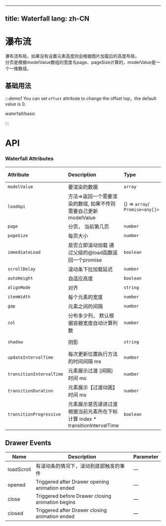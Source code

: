<script setup>
const demos = import.meta.globEager('../../examples/waterfall/*.vue')
</script>
---
title: Waterfall
lang: zh-CN
---

# 瀑布流
瀑布流布局，如果没有设置元素高度则会根据图片加载后的高度布局，<br>
分页是根据modelValue数组的宽度与page、pageSize计算的，modelValue是一个一维数组。 

## 基础用法

:::demo1 You can set `offset` attribute to change the offset top，the default value is 0.

waterfall/basic

:::

# API

### Waterfall Attributes

| Attribute                | Description                                            | Type                            | Accepted Values                        | Default |
|:-------------------------|:-------------------------------------------------------|:--------------------------------|:---------------------------------------|:--------|
| `modelValue`             | 要渲染的数据                                                 | `array`                         | No                                     | `[]`    |
| `loadApi`                | 方法=>返回一个需要渲染的数组, 如果不传则需要自己更新modelValue                           | () => `array`/ `Promise<any[]>` | No                                     | `null`  |
| `page`                   | 分页， 当前第几页                                              | `number`                        | -                                      | 1       |
| `pageSize`               | 每页大小                                                   | `number`                        | -                                      | 10      |
| `immediateLoad`          | 是否立即滚动加载 通过父级的@load函数返回一个promise                       | `boolean`                       | -                                      | false   |
| `scrollDelay`            | 滚动条下拉加载延迟                                              | `number`                        | -                                      | 500     |
| `autoHeight`             | 自适应高度                                                  | `boolean`                       | No                                     | `false` |
| `alignMode`              | 对齐                                                     | `string`                        | left/right/center                      | center  |
| `itemWidth`              | 每个元素的宽度                                                | `number`                        | -                                      | -       |
| `gap`                    | 元素之间的间隔                                                | `number`                        | -                                      | 5       |
| `col`                    | 分布多少列，    默认根据容器宽度自动计算列数                               | `number`                        | -                                      | -       |
| `shadow`                 | 阴影                                                     | `string`                        | always                 / hover / never | center  |
| `updateIntervalTime`     | 每次更新位置执行方法的时间间隔 ms                                     | `number`                        | No                                     | 50      |
| `transitionIntervalTime` | 元素展示过渡 [间隔] 时间 ms                                      | `number`                        | No                                     | 50      |
| `transitionDuration`     | 元素展示【过渡动画】时间 ms                                        | `number`                        | No                                     | 500     |
| `transitionProgressive`  | 元素展示是否递进过渡 根据当前元素所在下标计算 index * transitionIntervalTime | `boolean`                       | No                                     | false   |

## Drawer Events

| Name   | Description                                      | Parameter |
| ------ |--------------------------------------------------| --------- |
| loadScroll   | 有滚动条的情况下，滚动到底部触发的事件                              | —         |
| opened | Triggered after Drawer opening animation ended   | —         |
| close  | Triggered before Drawer closing animation begins | —         |
| closed | Triggered after Drawer closing animation ended   | —         |